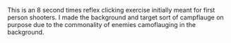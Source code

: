 This is an 8 second times reflex clicking exercise initially meant for first person shooters.  I made the background and target sort of campflauge on purpose due to the commonality of enemies camoflauging in the background.


